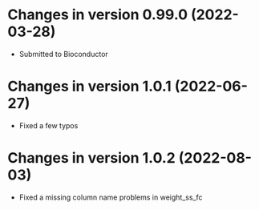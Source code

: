 # Changes in version 0.99.0 (2022-03-28)
- Submitted to Bioconductor

# Changes in version 1.0.1 (2022-06-27)
- Fixed a few typos

# Changes in version 1.0.2 (2022-08-03)
- Fixed a missing column name problems in weight_ss_fc
